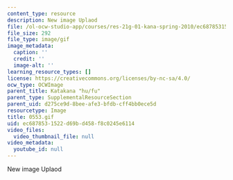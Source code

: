 ```yaml
---
content_type: resource
description: New image Uplaod
file: /ol-ocw-studio-app/courses/res-21g-01-kana-spring-2010/ec6878531522d69bd458f8c0245e6114_0553.gif
file_size: 292
file_type: image/gif
image_metadata:
  caption: ''
  credit: ''
  image-alt: ''
learning_resource_types: []
license: https://creativecommons.org/licenses/by-nc-sa/4.0/
ocw_type: OCWImage
parent_title: Katakana "hu/fu"
parent_type: SupplementalResourceSection
parent_uid: d275ce9d-8bee-afe3-bfdb-cff4bb0ece5d
resourcetype: Image
title: 0553.gif
uid: ec687853-1522-d69b-d458-f8c0245e6114
video_files:
  video_thumbnail_file: null
video_metadata:
  youtube_id: null
---
```

New image Uplaod